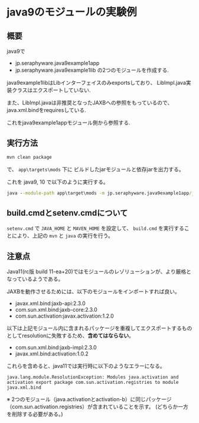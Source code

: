 # java9のモジュールの実験例

## 概要

java9で
- jp.seraphyware.java9example1app
- jp.seraphyware.java9example1lib
の2つのモジュールを作成する.

java9example1libはLibインターフェイスのみexportsしており、
LibImpl.java実装クラスはエクスポートしていない.

また、LibImpl.javaは非推奨となったJAXBへの参照をもっているので、
java.xml.bindをrequiresしている.


これをjava9example1appモジュール側から参照する.


## 実行方法

```cmd
mvn clean package
```
で、 ```app\targets\mods``` 下に ビルドしたjarモジュールと依存jarを出力する。

これを
java9, 10 で以下のように実行する。

```cmd
java --module-path app\target\mods -m jp.seraphyware.java9example1app/jp.seraphyware.java9example1app.Main
```

## build.cmdとsetenv.cmdについて

```setenv.cmd``` で ```JAVA_HOME``` と ```MAVEN_HOME``` を設定して、
```build.cmd``` を実行することにより、上記の ```mvn``` と ```java``` の実行を行う。


## 注意点

Java11(rc版 build 11-ea+20)ではモジュールのレゾリューションが、より厳格となっているようである。

JAXBを動作させるためには、以下のモジュールをインポートすれば良い。

- javax.xml.bind:jaxb-api:2.3.0
- com.sun.xml.bind:jaxb-core:2.3.0
- com.sun.activation:javax.activation:1.2.0

以下は上記モジュール内に含まれるパッケージを重複してエクスポートするものとしてresolutionに失敗するため、**含めてはならない**。

- com.sun.xml.bind:jaxb-impl:2.3.0
- javax.xml.bind:activation:1.0.2


これらを含めると、java11では実行時に以下のようなエラーになる。

```
java.lang.module.ResolutionException: Modules java.activation and activation export package com.sun.activation.registries to module java.xml.bind
```

※ 2つのモジュール（java.activationとactivation-b）に同じパッケージ（com.sun.activation.registries）が含まれていることを示す。
(どちらか一方を削除する必要がある。)


